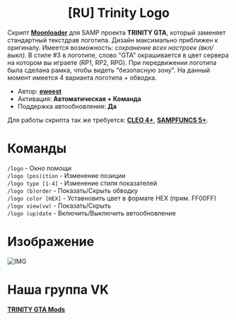 <h1 align="center">[RU] Trinity Logo</h1>

Скрипт **[Moonloader](https://gtaforums.com/topic/890987-moonloader/)** для SAMP проекта **TRINITY GTA**, который заменяет стандартный текстдрав логотипа. Дизайн максимально приближен к оригиналу. Имеется возможность: _сохранение всех настроек (вкл/выкл)_. В стиле #3 в логотипе, слово "GTA" окрашивается в цвет сервера на котором вы играете (RP1, RP2, RPG).
При передвижении логотипа была сделана рамка, чтобы видеть "безопасную зону". На данный момент имеется 4 варианта логотипа + обводка.

* Автор: **[eweest](https://vk.com/eweest)**<br>
* Активация: **Автоматическая + Команда**<br>
* Поддержка автообновления: **Да**<br>

Для работы скрипта так же требуется: **[CLEO 4+](http://cleo.li/?lang=ru)**, **[SAMPFUNCS 5+](https://blast.hk/threads/17/)**.

# Команды
`/logo` - Окно помощи<br>
`/logo (pos)ition` - Изменение позиции<br>
`/logo type [1-4]` - Изменение стиля показателей<br>
`/logo (b)order` - Показать/Скрыть обводку<br>
`/logo color [HEX]` - Уставновить цвет в формате HEX (прим. FF00FF)<br>
`/logo view(vw)` - Показать/Скрыть<br>
`/logo (up)date` - Включить/Выключить автообновление<br>

# Изображение
![IMG](https://user-images.githubusercontent.com/34632663/173184588-13f3457d-801c-405d-b59c-7d1ed70da36e.png)

# Наша группа VK
**[TRINITY GTA Mods](https://vk.com/gtatrinitymods)**
